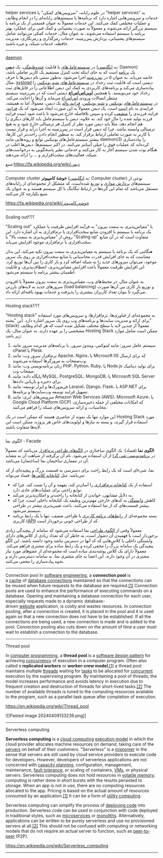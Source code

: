 
----------------------------------
helper services
در علوم رایانه، "سرویس‌های کمکی" یا "helper services" به خدمات و سرویس‌هایی اشاره دارد که برنامه‌ها یا سیستم‌های رایانه‌ای را در انجام وظایف و عملیات مختلفی کمک می‌کنند. این خدمات معمولاً به عنوان قسمتی از یک برنامه یا سیستم بزرگتر ارائه می‌شوند و معمولاً به صورت پشتیبانی و کمک فنی برای عملکرد بهتر برنامه یا سیستم استفاده می‌شوند. به عنوان مثال، خدمات کمکی می‌توانند شامل سیستم‌های پشتیبانی، پردازش پس‌زمینه، خدمات رمزگذاری و رمزنگاری، مدیریت حافظه، خدمات شبکه، و غیره باشند.

------------
[daemon](https://en.wikipedia.org/wiki/Daemon_(computing))

در [سیستم‌عامل‌های](https://fa.wikipedia.org/wiki/%D8%B3%DB%8C%D8%B3%D8%AA%D9%85%E2%80%8C%D8%B9%D8%A7%D9%85%D9%84 "سیستم‌عامل") با قابلیت [چندوظیفگی](https://fa.wikipedia.org/wiki/%DA%86%D9%86%D8%AF%DA%A9%D8%A7%D8%B1%DA%AF%DB%8C "چندکارگی")، یک **دیمِن** (به [انگلیسی](https://fa.wikipedia.org/wiki/%D8%B2%D8%A8%D8%A7%D9%86_%D8%A7%D9%86%DA%AF%D9%84%DB%8C%D8%B3%DB%8C "زبان انگلیسی"): Daemon) یک [برنامه](https://fa.wikipedia.org/wiki/%D8%A8%D8%B1%D9%86%D8%A7%D9%85%D9%87_(%D8%B1%D8%A7%DB%8C%D8%A7%D9%86%D9%87) "برنامه (رایانه)") است که به جای اینکه تحت کنترل مستقیم یک کاربر تعاملی باشد، در [پس‌زمینه](https://fa.wikipedia.org/w/index.php?title=%D9%BE%D8%B3%E2%80%8C%D8%B2%D9%85%DB%8C%D9%86%D9%87_(%D8%A8%D8%B1%D9%86%D8%A7%D9%85%D9%87_%D8%B1%D8%A7%DB%8C%D8%A7%D9%86%D9%87)&action=edit&redlink=1 "پس‌زمینه (برنامه رایانه) (صفحه وجود ندارد)") اجرا می‌شود. به‌طور سنتی نام دیمن‌ها با حرف d خاتمه می‌یابد. به عنوان مثال، [syslogd](https://fa.wikipedia.org/w/index.php?title=Syslogd&action=edit&redlink=1 "Syslogd (صفحه وجود ندارد)") دیمنی است که قابلیت ثبت رخداد در [سیستم‌عامل‌های](https://fa.wikipedia.org/wiki/%D8%B3%DB%8C%D8%B3%D8%AA%D9%85%E2%80%8C%D8%B9%D8%A7%D9%85%D9%84 "سیستم‌عامل") [شبه یونیکس](https://fa.wikipedia.org/wiki/%D8%B4%D8%A8%D9%87_%DB%8C%D9%88%D9%86%DB%8C%DA%A9%D8%B3 "شبه یونیکس") را پیاده‌سازی می‌کند و برنامه‌های کاربردی به کمک این دیمن اطلاعاتی را در فایل‌های ثبت رخداد خود می‌نویسند. یا همچنین **[اوپن‌اس‌اس‌اچ](https://fa.wikipedia.org/wiki/%D8%A7%D9%88%D9%BE%D9%86%E2%80%8C%D8%A7%D8%B3%E2%80%8C%D8%A7%D8%B3%E2%80%8C%D8%A7%DA%86 "اوپن‌اس‌اس‌اچ")** دیمنی است که در پس‌زمینه سیستم منتظر اتصالات ورودی [اس‌اس‌اچ](https://fa.wikipedia.org/wiki/%D8%A7%D8%B3%E2%80%8C%D8%A7%D8%B3%E2%80%8C%D8%A7%DA%86 "اس‌اس‌اچ") می‌ماند و آن‌ها را اجابت می‌کند. در [سیستم‌عامل‌های](https://fa.wikipedia.org/wiki/%D8%B3%DB%8C%D8%B3%D8%AA%D9%85%E2%80%8C%D8%B9%D8%A7%D9%85%D9%84 "سیستم‌عامل") [یونیکس](https://fa.wikipedia.org/wiki/%DB%8C%D9%88%D9%86%DB%8C%DA%A9%D8%B3 "یونیکس") و [شبه یونیکس](https://fa.wikipedia.org/wiki/%D8%B4%D8%A8%D9%87_%DB%8C%D9%88%D9%86%DB%8C%DA%A9%D8%B3 "شبه یونیکس")، [فرایند والد](https://fa.wikipedia.org/wiki/%D9%81%D8%B1%D8%A7%DB%8C%D9%86%D8%AF_%D9%88%D8%A7%D9%84%D8%AF "فرایند والد") یک دیمن، معمولاً، اما نه همیشه، فرایندی به نام [اینیت](https://fa.wikipedia.org/wiki/%D8%A7%DB%8C%D9%86%DB%8C%D8%AA "اینیت") است. یک دیمن معمولاً به این صورت ایجاد می‌شود که یک [فرایند](https://fa.wikipedia.org/wiki/%D9%81%D8%B1%D8%A7%DB%8C%D9%86%D8%AF_(%D8%B9%D9%84%D9%88%D9%85_%D8%B1%D8%A7%DB%8C%D8%A7%D9%86%D9%87) "فرایند (علوم رایانه)")، فرایند فرزندی را [منشعب](https://fa.wikipedia.org/wiki/%D8%A7%D9%86%D8%B4%D8%B9%D8%A7%D8%A8_(%D8%B3%DB%8C%D8%B3%D8%AA%D9%85%E2%80%8C%D8%B9%D8%A7%D9%85%D9%84) "انشعاب (سیستم‌عامل)") کرده و سپس بلافاصله خارج می‌شود تا باعث شود اینیت فرایند فرزند تولید شده را مال خود کند. به علاوه، دیمن یا سیستم‌عامل باید کارهای دیگری را هم انجام دهد، مثلاً باید دیمن مورد نظر از کنترل هر ترمینالی خارج شود و به هیچ ترمینالی وابسته نباشد. چرا که دیمن قرار است در پس‌زمینه به اجرا درآید و قرار نیست با کاربر به صورت تعاملی ارتباط برقرار کند. به منظور انجام دادن راحت‌تر این کارها، بیشتر سیستم‌عامل‌های یونیکس توابع و رویه‌هایی مانند daemon(3) را پیاده‌سازی کرده‌اند که عملیات فوق را خیلی آسانتر می‌کنند. در اکثر سیستم‌ها، دیمن‌ها اغلب در هنگام بوت شدن سیستم آغاز به کار می‌کنند و خدماتی نظیر پاسخگویی به درخواست‌های شبکه، فعالیت‌های سخت‌افزاری و … را ارائه می‌دهند.

منبع:https://fa.wikipedia.org/wiki/دیمن

-----------------
Computer cluster
**خوشهٔ کامپیوتر** (به [انگلیسی](https://fa.wikipedia.org/wiki/%D8%B2%D8%A8%D8%A7%D9%86_%D8%A7%D9%86%DA%AF%D9%84%DB%8C%D8%B3%DB%8C "زبان انگلیسی"): Computer cluster) نوعی از سیستم‌های [پردازش موازی](https://fa.wikipedia.org/wiki/%D9%BE%D8%B1%D8%AF%D8%A7%D8%B2%D8%B4_%D9%85%D9%88%D8%A7%D8%B2%DB%8C "پردازش موازی") و توزیع شده‌است، که متشکل از مجموعه‌ای از رایانه‌های مستقل می‌باشد که تمام این گره‌ها در ارتباط تنگاتنگ با کل سیستم هستند و به عنوان یک منبع یکپارچه کار می‌کنند.

https://fa.wikipedia.org/wiki/خوشه_کامپیوتر

--------------------

Scaling out؟؟؟

"Scaling out" یا "مقیاس‌پذیری به سمت بیرون" به فرآیند افزایش ظرفیت یا عملکرد یک برنامه یا سیستم با افزودن منابع سخت‌افزاری یا نرم‌افزاری به آن اشاره دارد. این روش از "مقیاس‌پذیری به سمت بالا" یا "Scaling up" متفاوت است که در آن منابع سخت‌افزاری یا نرم‌افزاری موجود افزایش می‌یابد.

هنگامی که یک برنامه یا سیستم به مقیاس‌پذیری به سمت بیرون تکیه می‌کند، این بدان معناست که به جای افزایش قدرت محاسباتی یا منابع سخت‌افزاری بر روی یک سرور موجود، می‌توان سرور‌های جدید را به شبکه اضافه کرد و بار کاری را بین آن‌ها توزیع کرد. این افزایش ظرفیت معمولاً باعث افزایش مقیاس‌پذیری، انعطاف‌پذیری، و قابلیت اطمینان بیشتر برنامه یا سیستم می‌شود.

به عنوان مثال، در محیط‌های وب، مقیاس‌پذیری به سمت بیرون معمولاً با افزودن سرور‌های جدید به لایه‌های بارزنی (load balancing) و توزیع بار کاری بین آن‌ها صورت می‌گیرد تا بتوان تعداد کاربران بیشتری را پذیرفت و خدمات بهبود یافته‌ای ارائه داد.

----------------
Hosting stack؟؟؟

"Hosting stack" به مجموعه‌ای از فناوری‌ها، نرم‌افزارها، و سرویس‌های مورد استفاده برای ارائه و مدیریت سایت‌ها و برنامه‌های وب روی یک سرور اشاره دارد. این "پشته" (stack) معمولاً از چندین لایه یا سطح مختلف تشکیل شده است که هر کدام وظایف مشخصی را بر عهده دارند. به عنوان مثال، یک Hosting Stack ممکن است شامل موارد زیر باشد:

1. سیستم عامل سرور: مانند لینوکس، ویندوز سرور، یا برنامه‌های مدیریت سرور مانند cPanel یا Plesk.
2. نرم‌افزار سرور وب: مانند Apache، Nginx، یا Microsoft IIS که برای ارسال وب‌صفحات به مرورگرها استفاده می‌شوند.
3. زبان برنامه‌نویسی وب: مانند PHP، Python، Ruby، یا Node.js برای تولید دینامیک صفحات وب.
4. پایگاه داده: مانند MySQL، PostgreSQL، MongoDB، یا Microsoft SQL Server برای ذخیره و بازیابی داده‌ها.
5. فریم‌ورک‌ها و ابزار توسعه: مانند Laravel، Django، Flask، یا ASP.NET برای تسهیل فرایند توسعه وب‌سایت‌ها و برنامه‌ها.
6. سرویس‌های ابری: مانند Amazon Web Services (AWS)، Microsoft Azure، یا Google Cloud Platform (GCP) که امکانات مختلفی از جمله ذخیره‌سازی، محاسبات، و ارائه سرویس‌های شبکه را فراهم می‌کنند.

این موارد تنها یک نمونه از عناصری هستند که ممکن است در یک Hosting Stack مورد استفاده قرار گیرند، و بسته به نیازها و اولویت‌های خاص هر پروژه، ممکن است این لایه‌ها متفاوت باشند.

-------------
الگوی نما -  Facade

**الگوی نما** (فساد): یک الگوی ساختاری در [الگوهای طراحی نرم‌افزار](https://fa.wikipedia.org/wiki/%D8%A7%D9%84%DA%AF%D9%88%DB%8C_%D8%B7%D8%B1%D8%A7%D8%AD%DB%8C_(%D8%AF%D8%A7%D9%86%D8%B4_%D8%B1%D8%A7%DB%8C%D8%A7%D9%86%D9%87) "الگوی طراحی (دانش رایانه)") می‌باشد که معمولاً در [برنامه‌نویسی شی گرا](https://fa.wikipedia.org/wiki/%D8%A8%D8%B1%D9%86%D8%A7%D9%85%D9%87%E2%80%8C%D9%86%D9%88%DB%8C%D8%B3%DB%8C_%D8%B4%DB%8C%D8%A1%DA%AF%D8%B1%D8%A7 "برنامه‌نویسی شیءگرا") از آن استفاده می‌شود. نام آن برگرفته از شباهت آن به مشابه آن در معماری ساختمان نما (ساختمان) می‌باشد.

نما، شیءای است که یک رابط راحت برای دسترسی به قسمت بزرگ و پیچیده‌ای از کد می‌باشد. مثل [کتابخانه کلاس‌ها](https://fa.wikipedia.org/wiki/%DA%A9%D8%AA%D8%A7%D8%A8%D8%AE%D8%A7%D9%86%D9%87_(%D8%B1%D8%A7%DB%8C%D8%A7%D9%86%D9%87) "کتابخانه (رایانه)"). فساد می‌تواند:

- استفاده از یک [کتابخانه نرم‌افزاری](https://fa.wikipedia.org/wiki/%DA%A9%D8%AA%D8%A7%D8%A8%D8%AE%D8%A7%D9%86%D9%87_(%D8%B1%D8%A7%DB%8C%D8%A7%D9%86%D9%87) "کتابخانه (رایانه)") را آسان‌تر کند، بفهمد و آن را تست کند. چرا که توابع راحتی برای عملیات‌های عادی دارد.
- به دلایل مشابهی، خواندن از کتابخانه را راحت‌تر و امکان‌پذیرتر می‌کند.
- کاهش [وابستگی](https://fa.wikipedia.org/wiki/%D8%AC%D9%81%D8%AA%DA%AF%D8%B1%DB%8C_(%D8%AF%D8%A7%D9%86%D8%B4_%D8%B1%D8%A7%DB%8C%D8%A7%D9%86%D9%87) "جفتگری (دانش رایانه)") به کدهای خارجی مهم‌ترین وظیفه یک کتابخانه داخلی است، چرا که بیشتر قسمت‌های کد از نما استفاده می‌کنند، باعث تغییرپذیری بیشتر در طراحی سیستم می‌شود.
- بسته مجموعه‌ای از [رابط‌های برنامه کاربری](https://fa.wikipedia.org/wiki/%D8%B1%D8%A7%D8%A8%D8%B7_%D8%A8%D8%B1%D9%86%D8%A7%D9%85%D9%87%E2%80%8C%D9%86%D9%88%DB%8C%D8%B3%DB%8C_%DA%A9%D8%A7%D8%B1%D8%A8%D8%B1%D8%AF%DB%8C "رابط برنامه‌نویسی کاربردی") با طراحی ضعیف، تنها با یک رابط برنامه کاربری ([API](https://fa.wikipedia.org/wiki/API "API")) که از طراحی خوبی برخوردار است.

معمولاً وقتی از [الگوی طراحی](https://fa.wikipedia.org/wiki/%D8%A7%D9%84%DA%AF%D9%88%DB%8C_%D8%B7%D8%B1%D8%A7%D8%AD%DB%8C "الگوی طراحی") نما استفاده می‌شود که سامانه از پیچیدگی زیادی برخوردار است یا فهمیدن آن دشوار است، به خاطر آن که تعداد زیادی از کلاس‌های دارای وابستگی داخلی یا کلاس‌هایی که کد آنها در دسترس نباشد وجود داشته باشند. این الگو پیچیدگی یک سامانه بزرگ را مخفی کرده و یک رابط ساده برای مشتری فراهم می‌کند. معمولاً دارای یک کلاس پوشه‌بندی ساده است که مجموعه‌ای از عضوهای مورد نیاز مشتری در آن وجود دارند. این اعضا به جای مشتری نما، به سامانه دسترسی دارند و نحوه پیاده‌سازی را مخفی می‌کنند.


-----------------
 Connection pool
In [software engineering](https://en.wikipedia.org/wiki/Software_engineering "Software engineering"), a **connection pool** is a [cache](https://en.wikipedia.org/wiki/Database_cache "Database cache") of [database connections](https://en.wikipedia.org/wiki/Database_connection "Database connection") maintained so that the connections can be reused when future requests to the database are required.[[1]](https://en.wikipedia.org/wiki/Connection_pool#cite_note-Pugh-1) Connection pools are used to enhance the performance of executing commands on a database. Opening and maintaining a database connection for each user, especially requests made to a dynamic database-driven [website](https://en.wikipedia.org/wiki/Website "Website") application, is costly and wastes resources. In connection pooling, after a connection is created, it is placed in the pool and it is used again so that a new connection does not have to be established. If all the connections are being used, a new connection is made and is added to the pool. Connection pooling also cuts down on the amount of time a user must wait to establish a connection to the database.

-------------------------

 Thread pool
 
In [computer programming](https://en.wikipedia.org/wiki/Computer_programming "Computer programming"), a **thread pool** is a [software design pattern](https://en.wikipedia.org/wiki/Software_design_pattern "Software design pattern") for achieving [concurrency](https://en.wikipedia.org/wiki/Concurrency_(computer_science) "Concurrency (computer science)") of execution in a computer program. Often also called a **replicated workers** or **worker-crew model**,[[1]](https://en.wikipedia.org/wiki/Thread_pool#cite_note-1) a thread pool maintains multiple [threads](https://en.wikipedia.org/wiki/Thread_(computer_science) "Thread (computer science)") waiting for [tasks](https://en.wikipedia.org/wiki/Task_(computers) "Task (computers)") to be allocated for [concurrent](https://en.wikipedia.org/wiki/Concurrent_computing "Concurrent computing") execution by the supervising program. By maintaining a pool of threads, the model increases performance and avoids latency in execution due to frequent creation and destruction of threads for short-lived tasks.[[2]](https://en.wikipedia.org/wiki/Thread_pool#cite_note-2) The number of available threads is tuned to the computing resources available to the program, such as a parallel task queue after completion of execution.

https://en.wikipedia.org/wiki/Thread_pool

![[Pasted image 20240409133239.png]]

----------------
 Serverless computing
 
**Serverless computing** is a [cloud computing](https://en.wikipedia.org/wiki/Cloud_computing "Cloud computing") [execution model](https://en.wikipedia.org/wiki/Execution_model "Execution model") in which the cloud provider allocates machine resources on demand, taking care of the [servers](https://en.wikipedia.org/wiki/Server_(computing) "Server (computing)") on behalf of their customers. "Serverless" is a [misnomer](https://en.wikipedia.org/wiki/Misnomer "Misnomer") in the sense that servers are still used by cloud service providers to execute code for developers. However, developers of serverless applications are not concerned with [capacity planning](https://en.wikipedia.org/wiki/Capacity_planning "Capacity planning"), configuration, management, maintenance, [fault tolerance](https://en.wikipedia.org/wiki/Fault_tolerance "Fault tolerance"), or scaling of containers, [VMs](https://en.wikipedia.org/wiki/Virtual_machine "Virtual machine"), or physical servers. Serverless computing does not hold resources in [volatile memory](https://en.wikipedia.org/wiki/Volatile_memory "Volatile memory"); computing is rather done in short bursts with the results persisted to storage. When an app is not in use, there are no computing resources allocated to the app. Pricing is based on the actual amount of resources consumed by an application.[[1]](https://en.wikipedia.org/wiki/Serverless_computing#cite_note-techcrunch-lambda-1) It can be a form of [utility computing](https://en.wikipedia.org/wiki/Utility_computing "Utility computing").

Serverless computing can simplify the process of [deploying code](https://en.wikipedia.org/wiki/Software_deployment "Software deployment") into production. Serverless code can be used in conjunction with code deployed in traditional styles, such as [microservices](https://en.wikipedia.org/wiki/Microservices "Microservices") or [monoliths](https://en.wikipedia.org/wiki/Monolithic_application "Monolithic application"). Alternatively, applications can be written to be purely serverless and use no provisioned servers at all.[[2]](https://en.wikipedia.org/wiki/Serverless_computing#cite_note-lambda-api-gateway-2) This should not be confused with computing or networking models that do not require an actual server to function, such as [peer-to-peer](https://en.wikipedia.org/wiki/Peer-to-peer "Peer-to-peer") (P2P).

https://en.wikipedia.org/wiki/Serverless_computing

-----------------
